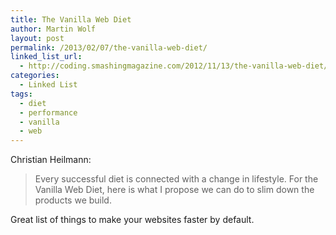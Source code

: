 ```yaml
---
title: The Vanilla Web Diet
author: Martin Wolf
layout: post
permalink: /2013/02/07/the-vanilla-web-diet/
linked_list_url:
  - http://coding.smashingmagazine.com/2012/11/13/the-vanilla-web-diet/
categories:
  - Linked List
tags:
  - diet
  - performance
  - vanilla
  - web
---
```

<p class="linked-list-quote-author">
  Christian Heilmann:
</p>

> Every successful diet is connected with a change in lifestyle. For the Vanilla Web Diet, here is what I propose we can do to slim down the products we build.

Great list of things to make your websites faster by default.